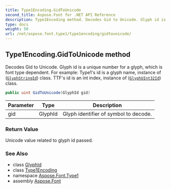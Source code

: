 ```yaml
---
title: Type1Encoding.GidToUnicode
second_title: Aspose.Font for .NET API Reference
description: Type1Encoding method. Decodes Gid to Unicode. Glyph id is a unique number for a glyph which is font type dependent. For example Type1s id is a glyph name instance of GlyphStringId class. TTFs id is an int index instance of GlyphUInt32Id class
type: docs
weight: 50
url: /net/aspose.font.type1/type1encoding/gidtounicode/
---
```

## Type1Encoding.GidToUnicode method

Decodes Gid to Unicode. Glyph id is a unique number for a glyph, which is font type dependent. For example: Type1's id is a glyph name, instance of ([`GlyphStringId`](../../../aspose.font.glyphs/glyphstringid/)) class. TTF's id is an int index, instance of ([`GlyphUInt32Id`](../../../aspose.font.glyphs/glyphuint32id/)) class.

```csharp
public uint GidToUnicode(GlyphId gid)
```

| Parameter | Type | Description |
| --- | --- | --- |
| gid | GlyphId | Glyph identifier of symbol to decode. |

### Return Value

Unicode value related to glyph id passed.

### See Also

* class [GlyphId](../../../aspose.font.glyphs/glyphid/)
* class [Type1Encoding](../)
* namespace [Aspose.Font.Type1](../../../aspose.font.type1/)
* assembly [Aspose.Font](../../../)


